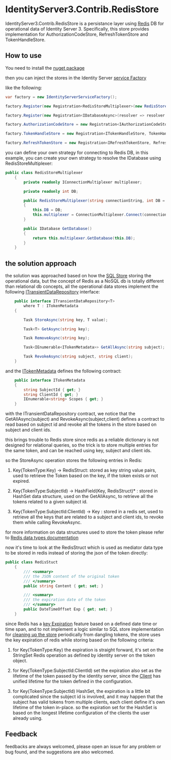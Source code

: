 # IdentityServer3.Contrib.RedisStore

IdentityServer3.Contrib.RedisStore is a persistance layer using [Redis](https://redis.io) DB for operational data of Identity Server 3. Specifically, this store provides implementation for AuthorizationCodeStore, RefreshTokenStore and TokenHandleStore.


## How to use

You need to install the [nuget package](https://www.nuget.org/packages/IdentityServer3.Contrib.RedisStore)

then you can inject the stores in the Identity Server [service Factory](https://identityserver.github.io/Documentation/docsv2/configuration/serviceFactory.html)

like the following:

```csharp
var factory = new IdentityServerServiceFactory();

factory.Register(new Registration<RedisStoreMultiplexer>(new RedisStoreMultiplexer("Connection string"));

factory.Register(new Registration<IDatabaseAsync>(resolver => resolver.Resolve<RedisStoreMultiplexer>().GetDatabase()));

factory.AuthorizationCodeStore = new Registration<IAuthorizationCodeStore, AuthorizationCodeStore>();

factory.TokenHandleStore = new Registration<ITokenHandleStore, TokenHandleStore>();

factory.RefreshTokenStore = new Registration<IRefreshTokenStore, RefreshTokenStore>();
```

you can define your own strategy for connecting to Redis DB, in this example, you can create your own strategy to resolve the IDatabase using RedisStoreMultiplexer:

```csharp
public class RedisStoreMultiplexer
    {
        private readonly IConnectionMultiplexer multiplexer;

        private readonly int DB;

        public RedisStoreMultiplexer(string connectionString, int DB = 0)
        {
            this.DB = DB;
            this.multiplexer = ConnectionMultiplexer.Connect(connectionString);
        }

        public IDatabase GetDatabase()
        {
            return this.multiplexer.GetDatabase(this.DB);
        }
    }
```

## the solution approach

the solution was approached based on how the [SQL Store](https://github.com/IdentityServer/IdentityServer3.EntityFramework) storing the operational data, but the concept of Redis as a NoSQL db is totally different than relational db concepts, all the operational data stores implement the following [ITransientDataRepository](https://github.com/IdentityServer/IdentityServer3/blob/master/source%2FCore%2FServices%2FITransientDataRepository.cs) interface:

```csharp
    public interface ITransientDataRepository<T>
        where T : ITokenMetadata
    {

        Task StoreAsync(string key, T value);

        Task<T> GetAsync(string key);

        Task RemoveAsync(string key);

        Task<IEnumerable<ITokenMetadata>> GetAllAsync(string subject);

        Task RevokeAsync(string subject, string client);
    }
```

and the [ITokenMetadata](https://github.com/IdentityServer/IdentityServer3/blob/93bc6bc9b536146b9e3fa0bed21d77283d07f788/source/Core/Models/ITokenMetadata.cs) defines the following contract:

```csharp
    public interface ITokenMetadata
    {
        string SubjectId { get; }
        string ClientId { get; }
        IEnumerable<string> Scopes { get; }
    }
```

with the ITransientDataRepository contract, we notice that the GetAllAsync(subject) and RevokeAsync(subject,client) defines a contract to read based on subject id and revoke all the tokens in the store based on subject and client ids.

this brings trouble to Redis store since redis as a reliable dictionary is not designed for relational queries, so the trick is to store multiple entries for the same token, and can be reached using key, subject and client ids.

so the StoreAsync operation stores the following entries in Redis:

1. Key(TokenType:Key) -> RedisStruct: stored as key string value pairs, used to retrieve the Token based on the key, if the token exists or not expired.

1. Key(TokenType:SubjectId) -> HashField(Key, RedisStruct)* : stored in HashSet data structure, used on the GetAllAsync, to retrieve all the tokens related to a given subject id.

1. Key(TokenType:SubjectId:ClientId) -> Key : stored in a redis set, used to retrieve all the keys that are related to a subject and client ids, to revoke them while calling RevokeAsync.

for more information on data structures used to store the token please refer to [Redis data types documentation](https://redis.io/topics/data-types)

now it's time to look at the RedisStruct which is used as mediator data type to be stored in redis instead of storing the json of the token directly:

```csharp
public class RedisStuct
    {
        /// <summary>
        /// the JSON content of the original token
        /// </summary>
        public string Content { get; set; }

        /// <summary>
        /// the expiration date of the token
        /// </summary>
        public DateTimeOffset Exp { get; set; }
    }
```

since Redis has a [key Expiration](https://redis.io/commands/expire) feature based on a defined date time or time span, and to not implement a logic similar to SQL store implementation for [cleaning up the store](https://identityserver.github.io/Documentation/docsv2/ef/operational.html) periodically from dangling tokens, the store uses the key expiration of redis while storing based on the following criteria:

1. for Key(TokenType:Key) the expiration is straight forward, it's set on the StringSet Redis operation as defined by identity server on the token object.

1. for Key(TokenType:SubjectId:ClientId) set the expiration also set as the lifetime of the token passed by the identity server, since the [Client](https://identityserver.github.io/Documentation/docsv2/configuration/clients.html) has unified lifetime for the token defined in the configuration.

1. for Key(TokenType:SubjectId) HashSet, the expiration is a little bit complicated since the subject id is involved, and it may happen that the subject has valid tokens from multiple clients, each client define it's own lifetime of the token in-place. so the expiration set for the HashSet is based on the longest lifetime configuration of the clients the user already using.

## Feedback

feedbacks are always welcomed, please open an issue for any problem or bug found, and the suggestions are also welcomed.


